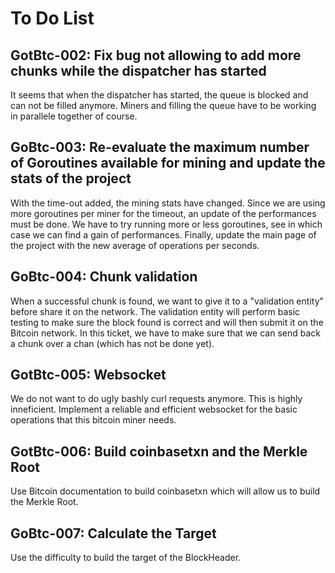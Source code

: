 # To Do List 

## GotBtc-002: Fix bug not allowing to add more chunks while the dispatcher has started
It seems that when the dispatcher has started, the queue is blocked and can not be filled anymore. 
Miners and filling the queue have to be working in parallele together of course.

## GoBtc-003: Re-evaluate the maximum number of Goroutines available for mining and update the stats of the project
With the time-out added, the mining stats have changed. Since we are using more goroutines per miner for the timeout, an update of the performances must be done. We have to try running more or less goroutines, see in which case we can find a gain of performances. Finally, update the main page of the project with the new average of operations per seconds.

## GoBtc-004: Chunk validation
When a successful chunk is found, we want to give it to a "validation entity" before share it on the network. The validation entity will perform basic testing to make sure the block found is correct and will then submit it on the Bitcoin network. In this ticket, we have to make sure that we can send back a chunk over a chan (which has not be done yet). 

## GotBtc-005: Websocket
We do not want to do ugly bashly curl requests anymore. This is highly inneficient. 
Implement a reliable and efficient websocket for the basic operations that this bitcoin miner needs.

## GotBtc-006: Build coinbasetxn and the Merkle Root
Use Bitcoin documentation to build coinbasetxn which will allow us to build the Merkle Root.

## GoBtc-007: Calculate the Target
Use the difficulty to build the target of the BlockHeader. 
